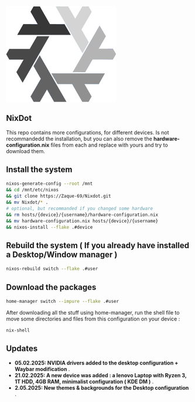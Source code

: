 <p align = "cenleftter">
  <img width="300" alt="webui" src="assets/readme/logo.png">
</p>

## NixDot 

This repo contains more configurations, for different devices. Is not recommandedd the installation, but you can also remove the **hardware-configuration.nix** files from each and replace with yours and try to download them. 

## Install the system 
   ```bash
   nixos-generate-config --root /mnt 
   && cd /mnt/etc/nixos 
   && git clone https://Zaque-69/Nixdot.git 
   && mv Nixdot/* . 
   # optional, but recommanded if you changed some hardware
   && rm hosts/{device}/{username}/hardware-configuration.nix 
   && mv hardware-configuration.nix hosts/{device}/{username} 
   && nixos-install --flake .#device
   ```

## Rebuild the system ( If you already have installed a Desktop/Window manager )
   ```bash
   nixos-rebuild switch --flake .#user
   ```

## Download the packages
  ``` bash
  home-manager switch --impure --flake .#user
  ```

After downloading all the stuff using home-manager, run the shell file to move some directories and files from this configuration on your device : 

  ```bash
  nix-shell
  ```
## Updates
- **05.02.2025: NVIDIA drivers added to the desktop configuration + Waybar modification** .
- **21.02.2025: A new device was added : a lenovo Laptop with Ryzen 3, 1T HDD, 4GB RAM, minimalist configuration ( KDE DM )** .
- **2.05.2025: New themes & backgrounds for the Desktop configuration** .
